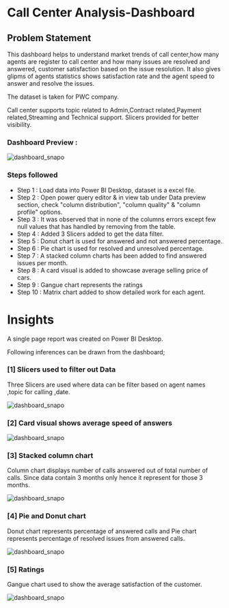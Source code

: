 # Call Center Analysis-Dashboard

## Problem Statement

This dashboard helps to understand market trends of call center,how many agents are register to call center and how many issues are resolved and answered, customer satisfaction based on the issue resolution. It also gives glipms of agents statistics shows satisfaction rate and the agent speed to answer and resolve the issues.

The dataset is taken for PWC company.

Call center supports topic related to Admin,Contract related,Payment related,Streaming and Technical support. Slicers provided for better visibility.

### Dashboard Preview : 
![dashboard_snapo](https://github.com/user-attachments/assets/036442f6-b50a-4392-a2d3-74b845802b4e)

### Steps followed 

- Step 1 : Load data into Power BI Desktop, dataset is a excel file.
- Step 2 : Open power query editor & in view tab under Data preview section, check "column distribution", "column quality" & "column profile" options.
- Step 3 : It was observed that in none of the columns errors except few null values that has handled by removing from the table. 
- Step 4 : Added 3 Slicers added to get the data filter.
- Step 5 : Donut chart is used for answered and not answered percentage.
- Step 6 : Pie chart is used for resolved and unresolved percentage.
- Step 7 : A stacked column charts has been added to find answered issues per month.
- Step 8 : A card visual is added to showcase average selling price of cars.
- Step 9 : Gangue chart represents the ratings
- Step 10 : Matrix chart added to show detailed work for each agent.


# Insights

A single page report was created on Power BI Desktop.

Following inferences can be drawn from the dashboard;

### [1] Slicers used to filter out Data
Three Slicers are used where data can be filter based on agent names ,topic for calling ,date.

![dashboard_snapo](https://github.com/user-attachments/assets/765766b1-12ce-4570-8a88-dd545b35f918)

### [2] Card visual shows average speed of answers
![dashboard_snapo](https://github.com/user-attachments/assets/a89290fb-b764-45c8-80d9-500d5324f940)

### [3] Stacked column chart
Column chart displays number of calls answered out of total number of calls. Since data contain 3 months only hence it represent for those 3 months.

![dashboard_snapo](https://github.com/user-attachments/assets/d527c038-c559-43d0-9215-77731bd3640c)

### [4] Pie and Donut chart
Donut chart represents percentage of answered calls and Pie chart represents percentage of resolved issues from answered calls.

![dashboard_snapo](https://github.com/user-attachments/assets/4e855622-28b2-435e-af73-e80d3ed50cc2)

### [5] Ratings 
Gangue chart used to show the average satisfaction of the customer.

![dashboard_snapo](https://github.com/user-attachments/assets/be7c1f48-1f60-4484-ad43-d5b967bcb0d4)
